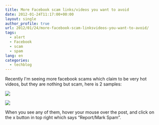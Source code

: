 ```yaml
---
title: More Facebook scam links/videos you want to avoid
date: 2012-01-24T11:17:00+00:00
layout: single
author_profile: true
url: 2012/01/24/more-facebook-scam-linksvideos-you-want-to-avoid/
tags:
  - alert
  - Facebook
  - scam
  - spam
lang: en
categories: 
  - techblog
---
```

Recently I'm seeing more facebook scams which claim to be very hot videos, but they are nothing but scam, here is 2 samples:

![](http://1.bp.blogspot.com/-tdpE9qEvipc/Tx6LttBD2tI/AAAAAAAAEZ0/kZEVfHW-CYY/s1600/21sec.PNG)

![](http://3.bp.blogspot.com/-zwcG6TPlN0k/Tx6LwaWviFI/AAAAAAAAEZ8/aZxNncLzfoU/s1600/kat.PNG)

When you see any of them, hover your mouse over the post, and click on the x button in top right which says “Report/Mark Spam”.
